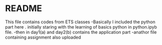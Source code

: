 # README
 This file contains codes from ETS classes
-Basically I included the python part here . initially staring with the learning of basics python in python.ipyb file.
-then in day1(a) and day2(b) contains the application part
-anathor file containing assignment also uploaded
